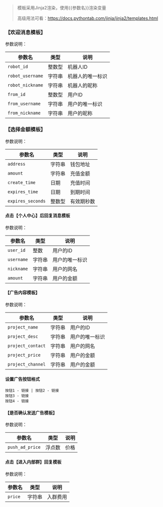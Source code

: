 > 模板采用Jinja2渲染，使用{{参数名}}渲染变量
>
> 高级用法可看：https://docs.pythontab.com/jinja/jinja2/templates.html


### 【欢迎消息模板】
参数说明：

| 参数名              | 类型  | 说明       |
|------------------|-----|----------|
| `robot_id`       | 整数型 | 机器人ID    |
| `robot_username` | 字符串 | 机器人的唯一标识 |
| `robot_nickname` | 字符串 | 机器人的昵称   |
| `from_id`        | 整数型 | 用户ID     |
| `from_username`  | 字符串 | 用户的唯一标识  |
| `from_nickname`  | 字符串 | 用户的昵称    |__

### 【选择金额模板】
参数说明：

| 参数名               | 类型  | 说明    |
|-------------------|-----|-------|
| `address`         | 字符串 | 钱包地址  |
| `amount`          | 字符串 | 充值金额  |
| `create_time`     | 日期  | 充值时间  |
| `expires_time`    | 日期  | 到期时间  |
| `expires_seconds` | 整数型 | 有效期秒数 |

#### 点击【个人中心】后回复消息模板
参数说明：

| 参数名        | 类型  | 说明      |
|------------|-----|---------|
| `user_id`  | 整数  | 用户的ID   |
| `username` | 字符串 | 用户的唯一标识 |
| `nickname` | 字符串 | 用户的网名   |
| `amount`   | 字符串 | 用户的金额   |


#### 【广告内容模板】
参数说明：

| 参数名               | 类型  | 说明      |
|-------------------|-----|---------|
| `project_name`    | 字符串 | 用户的ID   |
| `project_desc`    | 字符串 | 用户的唯一标识 |
| `project_contact` | 字符串 | 用户的网名   |
| `project_price`   | 字符串 | 用户的金额   |
| `project_channel` | 字符串 | 用户的金额   |__

#### 设置广告按钮格式
```
按钮1 - 链接 | 按钮2 - 链接
按钮3 - 链接
按钮4 - 链接
```

#### 【是否确认发送广告模板】
参数说明：

| 参数名             | 类型  | 说明  |
|-----------------|-----|-----|
| `push_ad_price` | 浮点数 | 价格  |


#### 点击【进入内部群】回复模板
参数说明：

| 参数名     | 类型  | 说明   |
|---------|-----|------|
| `price` | 字符串 | 入群费用 |




